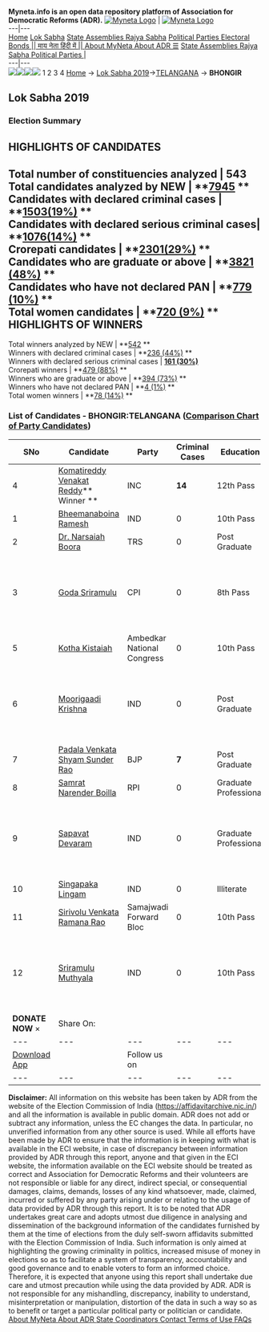 **Myneta.info is an open data repository platform of Association for Democratic Reforms (ADR).**
[![Myneta Logo](https://www.myneta.info/lib/img/myneta-logo.png)](https://www.myneta.info/) | [![Myneta Logo](https://www.myneta.info/lib/img/adr-logo.png)](https://adrindia.org)  
---|---  
[Home](https://www.myneta.info/) [Lok Sabha](https://www.myneta.info/#ls "Lok Sabha") [ State Assemblies ](https://www.myneta.info/#sa "State Assemblies") [Rajya Sabha](https://www.myneta.info/#rs "Rajya Sabha") [Political Parties ](https://www.myneta.info/party "Political Parties") [ Electoral Bonds ](https://www.myneta.info/electoral_bonds "Electoral Bonds") [ || माय नेता हिंदी में || ](https://translate.google.co.in/translate?prev=hp&hl=en&js=y&u=www.myneta.info&sl=en&tl=hi&history_state0=) [ About MyNeta ](https://adrindia.org/content/about-myneta) [ About ADR ](https://adrindia.org/about-adr/who-we-are) [☰](javascript:void\(0\))
[ State Assemblies ](https://www.myneta.info/#sa "State Assemblies") [ Rajya Sabha ](https://www.myneta.info/#rs "Rajya Sabha") [ Political Parties ](https://www.myneta.info/party "Political Parties")
|   
---|---  
![](https://www.myneta.info/lib/img/banner/banner-1.png)![](https://www.myneta.info/lib/img/banner/banner-2.png)![](https://www.myneta.info/lib/img/banner/banner-3.png)![](https://www.myneta.info/lib/img/banner/banner-4.png)
1  2  3  4 
[Home](https://www.myneta.info/) → [Lok Sabha 2019](https://www.myneta.info/LokSabha2019/)→[TELANGANA](https://www.myneta.info/LokSabha2019/index.php?action=show_constituencies&state_id=69) → **BHONGIR**
### 
## Lok Sabha 2019
###  Election Summary 
HIGHLIGHTS OF CANDIDATES  
---  
Total number of constituencies analyzed |  543   
Total candidates analyzed by NEW | **[7945](https://www.myneta.info/LokSabha2019/index.php?action=summary&subAction=candidates_analyzed&sort=candidate#summary) **  
Candidates with declared criminal cases | **[1503(19%)](https://www.myneta.info/LokSabha2019/index.php?action=summary&subAction=crime&sort=candidate#summary) **  
Candidates with declared serious criminal cases| **[1076(14%)](https://www.myneta.info/LokSabha2019/index.php?action=summary&subAction=serious_crime&sort=candidate#summary) **  
Crorepati candidates | **[2301(29%)](https://www.myneta.info/LokSabha2019/index.php?action=summary&subAction=crorepati&sort=candidate#summary) **  
Candidates who are graduate or above | **[3821 (48%)](https://www.myneta.info/LokSabha2019/index.php?action=summary&subAction=education&sort=candidate#summary) **  
Candidates who have not declared PAN | **[779 (10%)](https://www.myneta.info/LokSabha2019/index.php?action=summary&subAction=without_pan&sort=candidate#summary) **  
Total women candidates | **[720 (9%)](https://www.myneta.info/LokSabha2019/index.php?action=summary&subAction=women_candidate&sort=candidate#summary) **  
HIGHLIGHTS OF WINNERS  
---  
Total winners analyzed by NEW | **[542](https://www.myneta.info/LokSabha2019/index.php?action=summary&subAction=winner_analyzed&sort=candidate#summary) **  
Winners with declared criminal cases | **[236 (44%)](https://www.myneta.info/LokSabha2019/index.php?action=summary&subAction=winner_crime&sort=candidate#summary) **  
Winners with declared serious criminal cases | **[161 (30%)](https://www.myneta.info/LokSabha2019/index.php?action=summary&subAction=winner_serious_crime&sort=candidate#summary)**  
Crorepati winners | **[479 (88%)](https://www.myneta.info/LokSabha2019/index.php?action=summary&subAction=winner_crorepati&sort=candidate#summary) **  
Winners who are graduate or above | **[394 (73%)](https://www.myneta.info/LokSabha2019/index.php?action=summary&subAction=winner_education&sort=candidate#summary) **  
Winners who have not declared PAN | **[4 (1%)](https://www.myneta.info/LokSabha2019/index.php?action=summary&subAction=winner_without_pan&sort=candidate#summary) **  
Total women winners | **[78 (14%)](https://www.myneta.info/LokSabha2019/index.php?action=summary&subAction=winner_women&sort=candidate#summary) **  
### List of Candidates - BHONGIR:TELANGANA ([Comparison Chart of Party Candidates](https://www.myneta.info/LokSabha2019/comparisonchart.php?constituency_id=861))
SNo | Candidate| Party| Criminal Cases| Education| Age| Total Assets| Liabilities  
---|---|---|---|---|---|---|---  
4  | [Komatireddy Venakat Reddy](https://www.myneta.info/LokSabha2019/candidate.php?candidate_id=5090)** Winner ** | INC | **14** | 12th Pass| 55 | Rs 16,25,43,845 ~ 16 Crore+ | Rs 2,40,69,129 ~ 2 Crore+  
1  | [Bheemanaboina Ramesh](https://www.myneta.info/LokSabha2019/candidate.php?candidate_id=6859) | IND | 0 | 10th Pass| 32 | Rs 1,10,000 ~ 1 Lacs+ | Rs 0 ~   
2  | [Dr. Narsaiah Boora](https://www.myneta.info/LokSabha2019/candidate.php?candidate_id=5089) | TRS | 0 | Post Graduate| 60 | Rs 23,74,58,144 ~ 23 Crore+ | Rs 4,29,63,534 ~ 4 Crore+  
3  | [Goda Sriramulu](https://www.myneta.info/LokSabha2019/candidate.php?candidate_id=6862) | CPI | 0 | 8th Pass| 54 | ![](https://myneta.info/image_v2.php?myneta_folder=LokSabha2019&candidate_id=6862&col=ta) | ![](https://myneta.info/image_v2.php?myneta_folder=LokSabha2019&candidate_id=6862&col=lia)  
5  | [Kotha Kistaiah ](https://www.myneta.info/LokSabha2019/candidate.php?candidate_id=4669) | Ambedkar National Congress | 0 | 10th Pass| 41 | Rs 10,20,000 ~ 10 Lacs+ | Rs 0 ~   
6  | [Moorigaadi Krishna](https://www.myneta.info/LokSabha2019/candidate.php?candidate_id=6860) | IND | 0 | Post Graduate| 50 | ![](https://myneta.info/image_v2.php?myneta_folder=LokSabha2019&candidate_id=6860&col=ta) | ![](https://myneta.info/image_v2.php?myneta_folder=LokSabha2019&candidate_id=6860&col=lia)  
7  | [Padala Venkata Shyam Sunder Rao](https://www.myneta.info/LokSabha2019/candidate.php?candidate_id=5091) | BJP | **7** | Post Graduate| 46 | Rs 32,30,73,107 ~ 32 Crore+ | Rs 4,90,80,220 ~ 4 Crore+  
8  | [Samrat Narender Boilla](https://www.myneta.info/LokSabha2019/candidate.php?candidate_id=6861) | RPI | 0 | Graduate Professional| 36 | Rs 35,17,000 ~ 35 Lacs+ | Rs 11,000 ~ 11 Thou+  
9  | [Sapavat Devaram](https://www.myneta.info/LokSabha2019/candidate.php?candidate_id=6867) | IND | 0 | Graduate Professional| 28 | ![](https://myneta.info/image_v2.php?myneta_folder=LokSabha2019&candidate_id=6867&col=ta) | ![](https://myneta.info/image_v2.php?myneta_folder=LokSabha2019&candidate_id=6867&col=lia)  
10  | [Singapaka Lingam](https://www.myneta.info/LokSabha2019/candidate.php?candidate_id=6866) | IND | 0 | Illiterate| 44 | Nil | Rs 0 ~   
11  | [Sirivolu Venkata Ramana Rao](https://www.myneta.info/LokSabha2019/candidate.php?candidate_id=6863) | Samajwadi Forward Bloc | 0 | 10th Pass| 52 | Rs 2,90,000 ~ 2 Lacs+ | Rs 0 ~   
12  | [Sriramulu Muthyala](https://www.myneta.info/LokSabha2019/candidate.php?candidate_id=6865) | IND | 0 | 10th Pass| 59 | ![](https://myneta.info/image_v2.php?myneta_folder=LokSabha2019&candidate_id=6865&col=ta) | ![](https://myneta.info/image_v2.php?myneta_folder=LokSabha2019&candidate_id=6865&col=lia)  
|  **DONATE NOW** × |  Share On:  | [](https://api.whatsapp.com/send?text=https%3A%2F%2Fmyneta.info%2Fpunjab2022%2Findex.php%3Faction%3Dshow_constituencies%26state_id%3D19) | [](https://www.facebook.com/sharer/sharer.php?u=https%3A%2F%2Fmyneta.info%2Fpunjab2022%2Findex.php%3Faction%3Dshow_constituencies%26state_id%3D19) | [](https://twitter.com/share?url=https%3A%2F%2Fmyneta.info%2Fpunjab2022%2Findex.php%3Faction%3Dshow_constituencies%26state_id%3D19)  
---|---|---|---|---  
| [ Download App ](https://play.google.com/store/apps/details?id=com.webrosoft.myneta1&pcampaignid=pcampaignidMKT-Other-global-all-co-prtnr-py-PartBadge-Mar2515-1) | [](https://play.google.com/store/apps/details?id=com.webrosoft.myneta1&pcampaignid=pcampaignidMKT-Other-global-all-co-prtnr-py-PartBadge-Mar2515-1) |  Follow us on  | [](https://www.facebook.com/adrindia.org/) | [](https://twitter.com/adrspeaks) | [](https://groups.google.com/g/national-election-watch?hl=en&pli=1) | [](https://www.instagram.com/adrspeaks/) | [](https://www.youtube.com/user/adrspeaks) | [](https://sharechat.com/profile/adrspeaks)  
---|---|---|---|---|---|---|---|---  
**Disclaimer:** All information on this website has been taken by ADR from the website of the Election Commission of India (https://affidavitarchive.nic.in/) and all the information is available in public domain. ADR does not add or subtract any information, unless the EC changes the data. In particular, no unverified information from any other source is used. While all efforts have been made by ADR to ensure that the information is in keeping with what is available in the ECI website, in case of discrepancy between information provided by ADR through this report, anyone and that given in the ECI website, the information available on the ECI website should be treated as correct and Association for Democratic Reforms and their volunteers are not responsible or liable for any direct, indirect special, or consequential damages, claims, demands, losses of any kind whatsoever, made, claimed, incurred or suffered by any party arising under or relating to the usage of data provided by ADR through this report. It is to be noted that ADR undertakes great care and adopts utmost due diligence in analysing and dissemination of the background information of the candidates furnished by them at the time of elections from the duly self-sworn affidavits submitted with the Election Commission of India. Such information is only aimed at highlighting the growing criminality in politics, increased misuse of money in elections so as to facilitate a system of transparency, accountability and good governance and to enable voters to form an informed choice. Therefore, it is expected that anyone using this report shall undertake due care and utmost precaution while using the data provided by ADR. ADR is not responsible for any mishandling, discrepancy, inability to understand, misinterpretation or manipulation, distortion of the data in such a way so as to benefit or target a particular political party or politician or candidate. 
[ About MyNeta ](https://adrindia.org/content/about-myneta) [ About ADR ](https://adrindia.org/about-adr/who-we-are) [ State Coordinators ](https://adrindia.org/about-adr/state-coordinators) [ Contact ](https://adrindia.org/contact-us) [ Terms of Use ](https://adrindia.org/content/adr-terms-use) [ FAQs ](https://adrindia.org/content/faqs)

